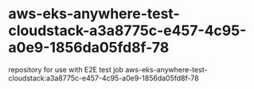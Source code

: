 # aws-eks-anywhere-test-cloudstack-a3a8775c-e457-4c95-a0e9-1856da05fd8f-78
repository for use with E2E test job aws-eks-anywhere-test-cloudstack:a3a8775c-e457-4c95-a0e9-1856da05fd8f-78
